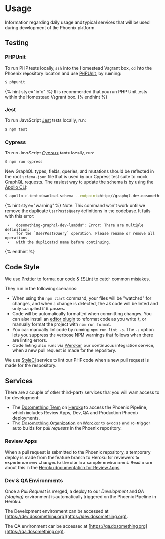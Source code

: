 # Usage

Information regarding daily usage and typical services that will be used during development of the Phoenix platform.

## Testing

### PHPUnit

To run PHP tests locally, `ssh` into the Homestead Vagrant box, `cd` into the Phoenix repository location and use [PHPUnit](https://github.com/sebastianbergmann/phpunit), by running:

```bash
$ phpunit
```

{% hint style="info" %}
It is recommended that you run PHP Unit tests within the Homestead Vagrant box.
{% endhint %}

### Jest

To run JavaScript [Jest](https://github.com/facebook/jest) tests locally, run:

```bash
$ npm test
```

### Cypress

To run JavaScript [Cypress](https://www.cypress.io/) tests locally, run:

```bash
$ npm run cypress
```

New GraphQL types, fields, queries, and mutations should be reflected in the root `schema.json` file that is used by our Cypress test suite to mock GraphQL requests. The easiest way to update the schema is by using the [Apollo CLI](https://www.apollographql.com/docs/devtools/cli/):

```bash
$ apollo client:download-schema --endpoint=http://graphql-dev.dosomething.org/graphql schema.json
```

{% hint style="warning" %}
Note: This command won't work until we remove the duplicate `UserPostsQuery` definitions in the codebase. It fails with this error:

```
 ›   dosomething-graphql-dev-lambda": Error: ️️There are multiple definitions
 ›   for the `UserPostsQuery` operation. Please rename or remove all operations
 ›   with the duplicated name before continuing.
```

{% endhint %}

## Code Style

We use [Prettier](https://prettier.io/) to format our code & [ESLint](http://eslint.org/) to catch common mistakes.

They run in the following scenarios:

- When using the `npm start` command, your files will be "watched" for changes, and when a change is detected, the JS code will be linted and only compiled if it passes.
- Code will be automatically formatted when committing changes. You can also install an [editor plugin](https://prettier.io/docs/en/editors.html) to reformat code as you write it, or manually format the project with `npm run format`.
- You can manually lint code by running `npm run lint -s`. The `-s` option lets you suppress the verbose NPM warnings that follows when there are linting errors.
- Code linting also runs via [Wercker](http://www.wercker.com/), our continuous integration service, when a new pull request is made for the repository.

We use [StyleCI](https://styleci.io/repos/75642790) service to lint our PHP code when a new pull request is made for the respository.

## Services

There are a couple of other third-party services that you will want access to for development:

- The [Dosomething Team](https://dashboard.heroku.com/teams/dosomething/overview) on [Heroku](https://www.heroku.com/) to access the Phoenix Pipeline, which includes Review Apps, Dev, QA and Production Phoenix deployments.
- The [Dosomething Organization](https://app.wercker.com/dosomething) on [Wercker](https://app.wercker.com) to access and re-trigger auto builds for _pull requests_ in the Phoenix repository.

### Review Apps

When a pull request is submitted to the Phoenix repository, a temporary deploy is made from the feature branch to Heroku for reviewers to experience new changes to the site in a sample environment. Read more about this in the [Heroku documentation for Review Apps](https://github.com/DoSomething/phoenix-next/wiki/Review-apps).

### Dev & QA Environments

Once a _Pull Request_ is merged, a deploy to our _Development_ and _QA (staging)_ environment is automatically triggered on the Phoenix Pipeline in Heroku.

The Development environment can be accessed at [https://dev.dosomething.org](https://dev.dosomething.org).

The QA environment can be accessed at [https://qa.dosomething.org](https://qa.dosomething.org).
